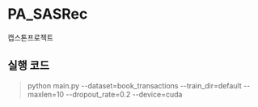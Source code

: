 # PA_SASRec
캡스톤프로젝트
## 실행 코드
> python main.py --dataset=book_transactions --train_dir=default --maxlen=10 --dropout_rate=0.2 --device=cuda
